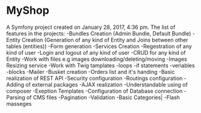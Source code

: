MyShop
======

A Symfony project created on January 28, 2017, 4:36 pm.
The list of features in the projects:
-Bundles Creation (Admin Bundle, Default Bundle)
-Entity Creation (Generation of any kind of Entity and Joins between other tables (entities))
-Form generation
-Services Creation
-Regestration of any kind of user
-Login and logout of any kind of user
-CRUD for any kind of Entity
-Work with files e.g images downloading/deleting/moving
-Images Resizing service
-Work with Twig tamplates
	-loops
	-if statements
	-veriables
	-blocks
-Mailer
-Busket creation
-Orders list and it's handing
-Basic realization of REST API
-Security configuration
-Routings configuration
-Adding of external packages
-AJAX realization
-Understandable using of composer 
-Exeption Templates
-Configuration of Database connection
-Parsing of CMS files
-Pagination
-Validation
-Basic Categories|
-Flash masseges